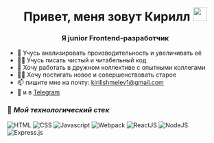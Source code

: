 
<h1 align="center">Привет, меня зовут Кирилл 
<img src="https://github.com/blackcater/blackcater/raw/main/images/Hi.gif" height="32"/></h1>
<h3 align="center">Я junior Frontend-разработчик</h3>

- 🔭 Учусь анализировать производительность и увеличивать её
- 👨‍💻 Учусь писать чистый и читабельный код
- 🤝 Хочу работать в дружном коллективе с опытными коллегами
- 👨‍🚀 Хочу постигать новое и совершенствовать старое
- 📫 пишите мне на почту: <kirillshmelev1@gmail.com> 
- 📱 и в [Telegram](https://t.me/kirill_s_h)

### 🔨 ***Мой технологический стек***
![HTML](https://img.shields.io/badge/-HTML-0d1117?style=for-the-badge&logo=html5)
![CSS](https://img.shields.io/badge/-CSS-0d1117?style=for-the-badge&logo=css3)
![Javascript](https://img.shields.io/badge/-Javascript-0d1117?style=for-the-badge&logo=Javascript)
![Webpack](https://img.shields.io/badge/-Webpack-0d1117?style=for-the-badge&logo=Webpack)
![ReactJS](https://img.shields.io/badge/-ReactJS-0d1117?style=for-the-badge&logo=React)
![NodeJS](https://img.shields.io/badge/node.js-6DA55F?style=for-the-badge&logo=node.js&logoColor=white)
![Express.js](https://img.shields.io/badge/express.js-%23404d59.svg?style=for-the-badge&logo=express&logoColor=%2361DAFB)
